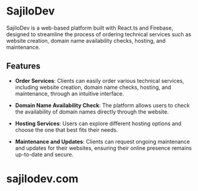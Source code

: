 # SajiloDev

SajiloDev is a web-based platform built with React.ts and Firebase, designed to streamline the process of ordering technical services such as website creation, domain name availability checks, hosting, and maintenance.

## Features

- **Order Services**: Clients can easily order various technical services, including website creation, domain name checks, hosting, and maintenance, through an intuitive interface.

- **Domain Name Availability Check**: The platform allows users to check the availability of domain names directly through the website.

- **Hosting Services**: Users can explore different hosting options and choose the one that best fits their needs.

- **Maintenance and Updates**: Clients can request ongoing maintenance and updates for their websites, ensuring their online presence remains up-to-date and secure.


# sajilodev.com
